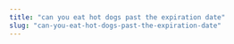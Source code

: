 ```yaml
---
title: "can you eat hot dogs past the expiration date"
slug: "can-you-eat-hot-dogs-past-the-expiration-date"
---
```


